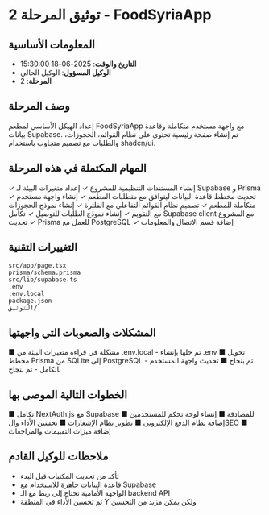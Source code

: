 # توثيق المرحلة 2 - FoodSyriaApp

## المعلومات الأساسية
- **التاريخ والوقت**: 2025-06-18 15:30:00
- **الوكيل المسؤول**: الوكيل الحالي
- **المرحلة**: 2

## وصف المرحلة
إعداد الهيكل الأساسي لمطعم FoodSyriaApp مع واجهة مستخدم متكاملة وقاعدة بيانات Supabase. تم إنشاء صفحة رئيسية تحتوي على نظام القوائم، الحجوزات، والطلبات مع تصميم متجاوب باستخدام shadcn/ui.

## المهام المكتملة في هذه المرحلة
✓ إنشاء المستندات التنظيمية للمشروع
✓ إعداد متغيرات البيئة لـ Supabase و Prisma
✓ تحديث مخطط قاعدة البيانات ليتوافق مع متطلبات المطعم
✓ إنشاء واجهة مستخدم متكاملة للمطعم
✓ تصميم نظام القوائم التفاعلي مع الفلترة
✓ إنشاء نموذج الحجوزات مع التقويم
✓ إنشاء نموذج الطلبات للتوصيل
✓ تكامل Supabase client مع المشروع
✓ تحديث Prisma للعمل مع PostgreSQL
✓ إضافة قسم الاتصال والمعلومات

## التغييرات التقنية
```
src/app/page.tsx
prisma/schema.prisma
src/lib/supabase.ts
.env
.env.local
package.json
التوثيق/
```

## المشكلات والصعوبات التي واجهتها
■ مشكلة في قراءة متغيرات البيئة من .env.local - تم حلها بإنشاء .env
■ تحويل مخطط Prisma من SQLite إلى PostgreSQL - تم بنجاح
■ تحديث واجهة المستخدم بالكامل - تم بنجاح

## الخطوات التالية الموصى بها
■ تكامل NextAuth.js مع Supabase للمصادقة
■ إنشاء لوحة تحكم للمستخدمين
■ إضافة نظام الدفع الإلكتروني
■ تطوير نظام الإشعارات
■ تحسين الأداء والSEO
■ إضافة ميزات التقييمات والمراجعات

## ملاحظات للوكيل القادم
- تأكد من تحديث المكتبات قبل البدء
- قاعدة البيانات جاهزة للاستخدام مع Supabase
- الواجهة الأمامية تحتاج إلى ربط مع الـ backend API
- تم تحسين الأداء في المنطقة Y ولكن يمكن مزيد من التحسين